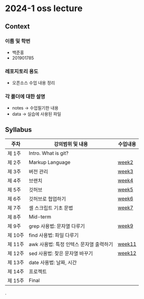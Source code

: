 # 2024-1 oss lecture    
## Context    
### 이름 및 학번    
- 백준홍
- 201901785  
### 레포지토리 용도  
- 오픈소스 수업 내용 정리  
### 각 폴더에 대한 설명  
- notes -> 수업필기한 내용  
- data -> 실습에 사용된 파일  

## Syllabus   

| 주차 | 강의범위 및 내용 | 수업내용 |  
| ------ | ------ | ------ |  
| 제 1주 | Intro. What is git? |  
| 제 2주 | Markup Language | [week2](https://github.com/BaekJunehong/oss-git-pratice/blob/main/notes/w02.md) |   
| 제 3주 | 버전 관리 | [week3](https://github.com/BaekJunehong/oss-git-pratice/blob/main/notes/w03.md) |    
| 제 4주 | 브랜치 | [week4](https://github.com/BaekJunehong/oss-git-pratice/blob/main/notes/w04.md) | 
| 제 5주 | 깃허브 | [week5](https://github.com/BaekJunehong/oss-git-pratice/blob/main/notes/w05.md) | 
| 제 6주 | 깃허브로 협업하기 | [week6](https://github.com/BaekJunehong/oss-git-pratice/blob/main/notes/w05.md) | 
| 제 7주 | 셸 스크립트 기초 문법 | [week7](https://github.com/BaekJunehong/oss-git-pratice/blob/main/notes/w06.md) | 
| 제 8주 | Mid-term  |  
| 제 9주 | grep 사용법: 문자열 다루기  | [week9](https://github.com/BaekJunehong/oss-git-pratice/blob/main/notes/w09.md) | 
| 제 10주 | find 사용법: 파일 다루기  |
| 제 11주 | awk 사용법: 특정 인텍스 문자열 출력하기 | [week11](https://github.com/BaekJunehong/oss-git-pratice/blob/main/notes/w11.md) | 
| 제 12주 | sed 사용법: 찾은 문자열 바꾸기 | [week12](https://github.com/BaekJunehong/oss-git-pratice/blob/main/notes/w12.md) | 
| 제 13주 | date 사용법: 날짜, 시간  | 
| 제 14주 | 프로젝트 |
| 제 15주 | Final  |  


.  

